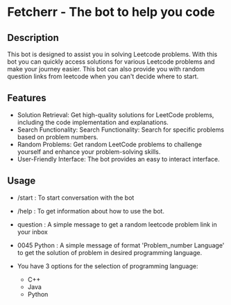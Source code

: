 # Fetcherr - The bot to help you code

## Description
This bot is designed to assist you in solving Leetcode problems. With this bot you can quickly access solutions for various Leetcode problems and make your journey easier. This bot can also provide you with random question links from leetcode when you can't decide where to start.

## Features
- Solution Retrieval: Get high-quality solutions for LeetCode problems, including the code implementation and explanations.
- Search Functionality: Search Functionality: Search for specific problems based on problem numbers.
- Random Problems: Get random LeetCode problems to challenge yourself and enhance your problem-solving skills.
- User-Friendly Interface: The bot provides an easy to interact interface.

## Usage
- /start : To start conversation with the bot
- /help : To get information about how to use the bot.
- question : A simple message to get a random leetcode problem link in your inbox
- 0045 Python : A simple message of format 'Problem_number Language' to get the solution of problem in desired programming language.

- You have 3 options for the selection of programming language:
    - C++
    - Java
    - Python
